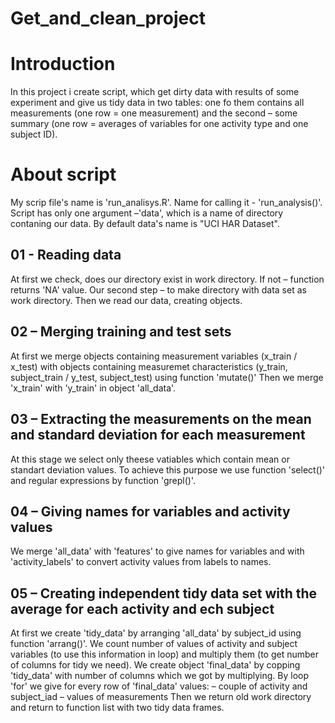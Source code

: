 # Get_and_clean_project

# Introduction

In this project i create script, which get dirty data with results of some experiment and give us tidy data in two tables: one fo them contains all measurements (one row = one measurement) and the second – some summary (one row = averages of variables for one activity type and one subject ID).

# About script

My scrip file's name is 'run_analisys.R'. Name for calling it - 'run_analysis()'.
Script has only one argument –'data', which is a name of directory contaning our data.
By default data's name is "UCI HAR Dataset".

## 01 - Reading data

At first we check, does our directory exist in work directory. If not – function returns 'NA' value.
Our second step – to make directory with data set as work directory.
Then we read our data, creating objects.

## 02 – Merging training and test sets

At first we merge objects containing measurement variables (x_train / x_test) with objects containing measuremet 
        characteristics (y_train, subject_train / y_test, subject_test) using function 'mutate()'
Then we merge 'x_train' with 'y_train' in object 'all_data'.

## 03 – Extracting the measurements on the mean and standard deviation for each measurement

At this stage we select only theese vatiables which contain mean or standart deviation values.
To achieve this purpose we use function 'select()' and regular expressions by function 'grepl()'.

## 04 – Giving names for variables and activity values

We merge 'all_data' with 'features' to give names for variables and 
          with 'activity_labels' to convert activity values from labels to names.
          
## 05 – Creating independent tidy data set with the average for each activity and ech subject

At first we create 'tidy_data' by arranging 'all_data' by subject_id using function 'arrang()'.
We count number of values of activity and subject variables (to use this information in loop) and
        multiply them (to get number of columns for tidy we need).
We create object 'final_data' by copping 'tidy_data' with number of columns which we got by multiplying. 
By loop 'for' we give for every row of 'final_data' values:
– couple of activity and subject_iad
– values of measurements
Then we return old work directory and return to function list with two tidy data frames.
